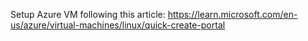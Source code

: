 Setup Azure VM following this article: 
https://learn.microsoft.com/en-us/azure/virtual-machines/linux/quick-create-portal


